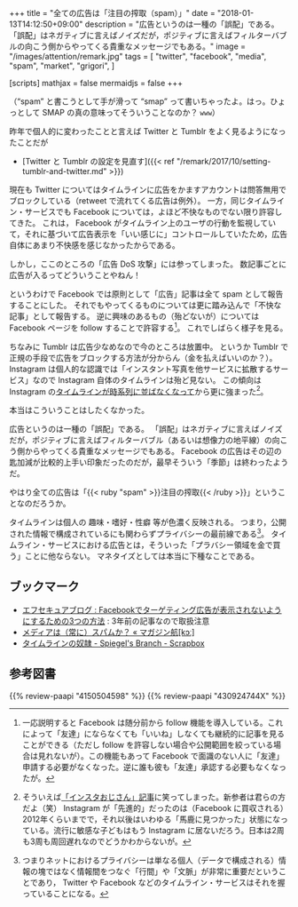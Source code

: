 +++
title = "全ての広告は「注目の搾取（spam）」"
date =  "2018-01-13T14:12:50+09:00"
description = "広告というのは一種の「誤配」である。「誤配」はネガティブに言えばノイズだが，ポジティブに言えばフィルターバブルの向こう側からやってくる貴重なメッセージでもある。"
image = "/images/attention/remark.jpg"
tags = [
  "twitter",
  "facebook",
  "media",
  "spam",
  "market",
  "grigori",
]

[scripts]
  mathjax = false
  mermaidjs = false
+++

（“spam” と書こうとして手が滑って “smap” って書いちゃったよ。はっ。ひょっとして SMAP の真の意味ってそういうことなのか？ `www`）

昨年で個人的に変わったことと言えば Twitter と Tumblr をよく見るようになったことだが

- [Twitter と Tumblr の設定を見直す]({{< ref "/remark/2017/10/setting-tumblr-and-twitter.md" >}})

現在も Twitter についてはタイムラインに広告をかますアカウントは問答無用でブロックしている（retweet で流れてくる広告は例外）。
一方，同じタイムライン・サービスでも Facebook については，よほど不快なものでない限り許容してきた。
これは， Facebook がタイムライン上のユーザの行動を監視していて，それに基づいて広告表示を「いい感じに」コントロールしていたため，広告自体にあまり不快感を感じなかったからである。

しかし，ここのところの「広告 DoS 攻撃」には参ってしまった。
数記事ごとに広告が入るってどういうことやねん！

というわけで Facebook では原則として「広告」記事は全て spam として報告することにした。
それでもやってくるものについては更に踏み込んで「不快な記事」として報告する。
逆に興味のあるもの（殆どないが）については Facebook ページを follow することで許容する[^flw1]。
これでしばらく様子を見る。

[^flw1]: 一応説明すると Facebook は随分前から follow 機能を導入している。これによって「友達」にならなくても「いいね」しなくても継続的に記事を見ることができる（ただし follow を許容しない場合や公開範囲を絞っている場合は見れないが）。この機能もあって Facebook で面識のない人に「友達」申請する必要がなくなった。逆に誰も彼も「友達」承認する必要もなくなったが。

ちなみに Tumblr は広告少なめなので今のところは放置中。
というか Tumblr で正規の手段で広告をブロックする方法が分からん（金を払えばいいのか？）。
Instagram は個人的な認識では「インスタント写真を他サービスに拡散するサービス」なので Instagram 自体のタイムラインは殆ど見ない。
この傾向は Instagram の[タイムラインが時系列に並ばなくなって](http://www.itmedia.co.jp/news/articles/1606/05/news026.html "Instagramの非時系列表示、全ユーザーに向けて提供開始 - ITmedia NEWS")から更に強まった[^inst]。

[^inst]: そういえば[「インスタおじさん」記事](https://matome.naver.jp/odai/2151558287842421901)に笑ってしまった。新参者は君らの方だよ（笑） Instagram が「先進的」だったのは（Facebook に買収される）2012年くらいまでで，それ以後はいわゆる「馬鹿に見つかった」状態になっている。流行に敏感な子どもはもう Instagram  に居ないだろう。日本は2周も3周も周回遅れなのでどうかわからないが。

本当はこういうことはしたくなかった。

広告というのは一種の「誤配」である。
「誤配」はネガティブに言えばノイズだが，ポジティブに言えばフィルターバブル（あるいは想像力の地平線）の向こう側からやってくる貴重なメッセージでもある。
Facebook の広告はその辺の匙加減が比較的上手い印象だったのだが，最早そういう「季節」は終わったようだ。

やはり全ての広告は「{{< ruby "spam" >}}注目の搾取{{< /ruby >}}」ということなのだろうか。

タイムラインは個人の 趣味・嗜好・性癖 等が色濃く反映される。
つまり，公開された情報で構成されているにも関わらずプライバシーの最前線である[^pvcy1]。
タイムライン・サービスにおける広告とは，そういった「プラバシー領域を金で買う」ことに他ならない。
マネタイズとしては本当に下種なことである。

[^pvcy1]: つまりネットにおけるプライバシーは単なる個人（データで構成される）情報の塊ではなく情報間をつなぐ「行間」や「文脈」が非常に重要だということであり， Twitter や Facebook などのタイムライン・サービスはそれを握っていることになる。

## ブックマーク

- [エフセキュアブログ : Facebookでターゲティング広告が表示されないようにするための3つの方法](http://blog.f-secure.jp/archives/50750076.html) : 3年前の記事なので取扱注意
- [メディアは（常に）スパムか？ « マガジン航[kɔː]](https://magazine-k.jp/2016/01/25/spam-and-media/)
- [タイムラインの奴隷 - Spiegel's Branch - Scrapbox](https://scrapbox.io/spiegel-branch/%E3%82%BF%E3%82%A4%E3%83%A0%E3%83%A9%E3%82%A4%E3%83%B3%E3%81%AE%E5%A5%B4%E9%9A%B7) 

## 参考図書

{{% review-paapi "4150504598" %}} <!-- フィルターバブル -->
{{% review-paapi "430924744X" %}} <!-- スパム -->
